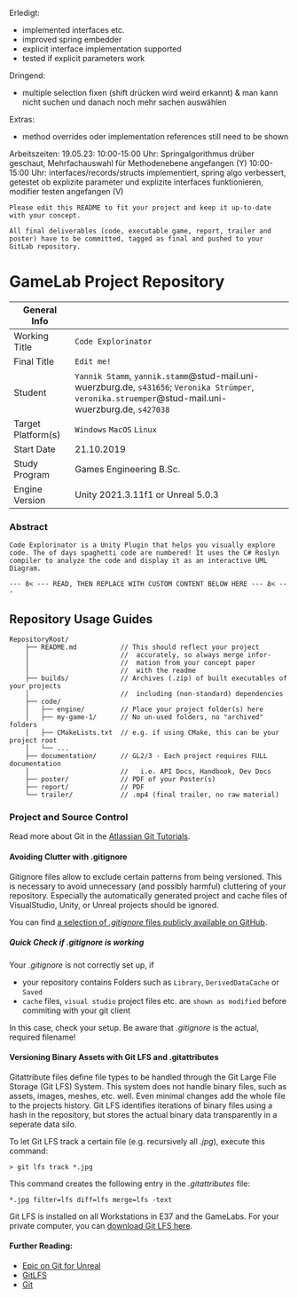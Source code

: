 Erledigt:
- implemented interfaces etc.
- improved spring embedder
- explicit interface implementation supported
- tested if explicit parameters work

Dringend:
- multiple selection fixen (shift drücken wird weird erkannt) & man kann nicht suchen und danach noch mehr sachen auswählen

Extras:
- method overrides oder implementation references still need to be shown

Arbeitszeiten:
19.05.23:
10:00-15:00 Uhr: Springalgorithmus drüber geschaut, Mehrfachauswahl für Methodenebene angefangen (Y)
10:00-15:00 Uhr: interfaces/records/structs implementiert, spring algo verbessert, getestet ob explizite parameter und explizite interfaces funktionieren, modifier testen angefangen (V)

`Please edit this README to fit your project and keep it up-to-date with your concept.`

`All final deliverables (code, executable game, report, trailer and poster) have to be committed, tagged as final and pushed to your GitLab repository.`

# GameLab Project Repository

|  General Info  | |
| ---|---|
| Working Title | `Code Explorinator` |
| Final Title | `Edit me!` |
| Student | `Yannik Stamm`, `yannik.stamm`@stud-mail.uni-wuerzburg.de, `s431656`; `Veronika Strümper`, `veronika.struemper`@stud-mail.uni-wuerzburg.de, `s427038` |
| Target Platform(s) | `Windows` `MacOS` `Linux` |
| Start Date | 21.10.2019 |
| Study Program | Games Engineering B.Sc.|
| Engine Version | Unity 2021.3.11f1 or Unreal 5.0.3 |

### Abstract

`Code Explorinator is a Unity Plugin that helps you visually explore code. The of days spaghetti code are numbered! It uses the C# Roslyn compiler to analyze the code and display it as an interactive UML Diagram.`

`--- 8< --- READ, THEN REPLACE WITH CUSTOM CONTENT BELOW HERE --- 8< ---`

## Repository Usage Guides

```
RepositoryRoot/
    ├── README.md           // This should reflect your project 
    │                       //  accurately, so always merge infor- 
    │                       //  mation from your concept paper 
    │                       //  with the readme
    ├── builds/             // Archives (.zip) of built executables of your projects
    │                       //  including (non-standard) dependencies
    ├── code/
    │   ├── engine/         // Place your project folder(s) here
    │   ├── my-game-1/      // No un-used folders, no "archived" folders
    │   ├── CMakeLists.txt  // e.g. if using CMake, this can be your project root
    │   └── ...
    ├── documentation/      // GL2/3 - Each project requires FULL documentation  
    │                       //   i.e. API Docs, Handbook, Dev Docs
    ├── poster/             // PDF of your Poster(s)
    ├── report/             // PDF
    └── trailer/            // .mp4 (final trailer, no raw material)
```

### Project and Source Control

Read more about Git in the [Atlassian Git Tutorials](https://de.atlassian.com/git).

#### Avoiding Clutter with .gitignore
Gitignore files allow to exclude certain patterns from being versioned.
This is necessary to avoid unnecessary (and possibly harmful) cluttering of your repository.
Especially the automatically generated project and cache files of VisualStudio, Unity, or Unreal projects should be ignored.

You can find [a selection of *.gitignore* files publicly available on GitHub](https://github.com/github/gitignore).

##### Quick Check if .gitignore is working

Your *.gitignore* is not correctly set up, if
* your repository contains Folders such as `Library`, `DerivedDataCache` or `Saved`
* `cache` files, `visual studio` project files etc. are `shown as modified` before commiting with your git client

In this case, check your setup.
Be aware that *.gitignore* is the actual, required filename!

#### Versioning Binary Assets with Git LFS and .gitattributes
Gitattribute files define file types to be handled through the Git Large File Storage (Git LFS) System.
This system does not handle binary files, such as assets, images, meshes, etc. well.
Even minimal changes add the whole file to the projects history.
Git LFS identifies iterations of binary files using a hash in the repository, but stores the actual binary data transparently in a seperate data silo.

To let Git LFS track a certain file (e.g. recursively all *.jpg*), execute this command:

	> git lfs track *.jpg

This command creates the following entry in the *.gitattributes* file:

	*.jpg filter=lfs diff=lfs merge=lfs -text

Git LFS is installed on all Workstations in E37 and the GameLabs.
For your private computer, you can [download Git LFS here](https://git-lfs.github.com/).

#### Further Reading: 
* [Epic on Git for Unreal](https://wiki.unrealengine.com/Git_source_control_(Tutorial)#Workarounds_for_dealing_with_binary_files_on_your_Git_repository)
* [GitLFS](https://www.git-lfs.com)
* [Git](https://www.git-scm.com)

